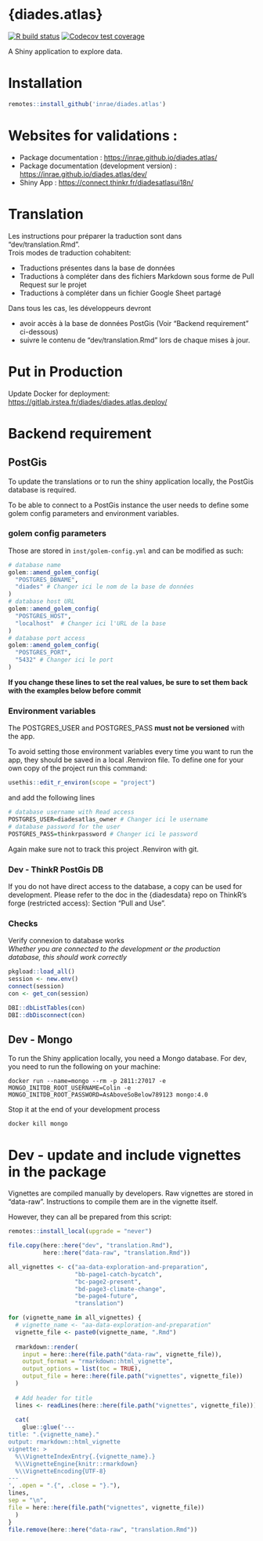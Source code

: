 
<!-- README.md is generated from README.Rmd. Please edit that file -->

# {diades.atlas}

<!-- badges: start -->

[![R build
status](https://github.com/inrae/diades.atlas/workflows/R-CMD-check-docker-renv/badge.svg)](https://github.com/inrae/diades.atlas/actions)
[![Codecov test
coverage](https://codecov.io/gh/inrae/diades.atlas/branch/main/graph/badge.svg)](https://codecov.io/gh/inrae/diades.atlas?branch=main)
<!-- badges: end -->

A Shiny application to explore data.

# Installation

``` r
remotes::install_github('inrae/diades.atlas')
```

# Websites for validations :

-   Package documentation : <https://inrae.github.io/diades.atlas/>
-   Package documentation (development version) :
    <https://inrae.github.io/diades.atlas/dev/>
-   Shiny App : <https://connect.thinkr.fr/diadesatlasui18n/>

# Translation

Les instructions pour préparer la traduction sont dans
“dev/translation.Rmd”.  
Trois modes de traduction cohabitent:

-   Traductions présentes dans la base de données
-   Traductions à compléter dans des fichiers Markdown sous forme de
    Pull Request sur le projet
-   Traductions à compléter dans un fichier Google Sheet partagé

Dans tous les cas, les développeurs devront

-   avoir accès à la base de données PostGis (Voir “Backend requirement”
    ci-dessous)
-   suivre le contenu de “dev/translation.Rmd” lors de chaque mises à
    jour.

# Put in Production

Update Docker for deployment:
<https://gitlab.irstea.fr/diades/diades.atlas.deploy/>

# Backend requirement

## PostGis

To update the translations or to run the shiny application locally, the
PostGis database is required.

To be able to connect to a PostGis instance the user needs to define
some golem config parameters and environment variables.

### golem config parameters

Those are stored in `inst/golem-config.yml` and can be modified as such:

``` r
# database name
golem::amend_golem_config(
  "POSTGRES_DBNAME",
  "diades" # Changer ici le nom de la base de données
)
# database host URL
golem::amend_golem_config(
  "POSTGRES_HOST",
  "localhost"  # Changer ici l'URL de la base
)
# database port access
golem::amend_golem_config(
  "POSTGRES_PORT",
  "5432" # Changer ici le port
)
```

**If you change these lines to set the real values, be sure to set them
back with the examples below before commit**

### Environment variables

The POSTGRES_USER and POSTGRES_PASS **must not be versioned** with the
app.

To avoid setting those environment variables every time you want to run
the app, they should be saved in a local .Renviron file. To define one
for your own copy of the project run this command:

``` r
usethis::edit_r_environ(scope = "project")
```

and add the following lines

``` r
# database username with Read access
POSTGRES_USER=diadesatlas_owner # Changer ici le username
# database password for the user
POSTGRES_PASS=thinkrpassword # Changer ici le password
```

Again make sure not to track this project .Renviron with git.

### Dev - ThinkR PostGis DB

If you do not have direct access to the database, a copy can be used for
development. Please refer to the doc in the {diadesdata} repo on
ThinkR’s forge (restricted access): Section “Pull and Use”.

### Checks

Verify connexion to database works  
*Whether you are connected to the development or the production
database, this should work correctly*

``` r
pkgload::load_all()
session <- new.env()
connect(session)
con <- get_con(session)

DBI::dbListTables(con)
DBI::dbDisconnect(con)
```

## Dev - Mongo

To run the Shiny application locally, you need a Mongo database. For
dev, you need to run the following on your machine:

    docker run --name=mongo --rm -p 2811:27017 -e MONGO_INITDB_ROOT_USERNAME=Colin -e MONGO_INITDB_ROOT_PASSWORD=AsAboveSoBelow789123 mongo:4.0

Stop it at the end of your development process

    docker kill mongo

# Dev - update and include vignettes in the package

Vignettes are compiled manually by developers. Raw vignettes are stored
in “data-raw”. Instructions to compile them are in the vignette itself.

However, they can all be prepared from this script:

``` r
remotes::install_local(upgrade = "never")

file.copy(here::here("dev", "translation.Rmd"),
          here::here("data-raw", "translation.Rmd"))

all_vignettes <- c("aa-data-exploration-and-preparation",
                   "bb-page1-catch-bycatch",
                   "bc-page2-present",
                   "bd-page3-climate-change",
                   "be-page4-future", 
                   "translation")

for (vignette_name in all_vignettes) {
  # vignette_name <- "aa-data-exploration-and-preparation"
  vignette_file <- paste0(vignette_name, ".Rmd")
  
  rmarkdown::render(
    input = here::here(file.path("data-raw", vignette_file)),
    output_format = "rmarkdown::html_vignette",
    output_options = list(toc = TRUE),
    output_file = here::here(file.path("vignettes", vignette_file))
  )
  
  # Add header for title
  lines <- readLines(here::here(file.path("vignettes", vignette_file)))
  
  cat(
    glue::glue('---
title: ".{vignette_name}."
output: rmarkdown::html_vignette
vignette: >
  %\\VignetteIndexEntry{.{vignette_name}.}
  %\\VignetteEngine{knitr::rmarkdown}
  %\\VignetteEncoding{UTF-8}
---
', .open = ".{", .close = "}."),
lines,
sep = "\n", 
file = here::here(file.path("vignettes", vignette_file))
  )
}
file.remove(here::here("data-raw", "translation.Rmd"))
```
